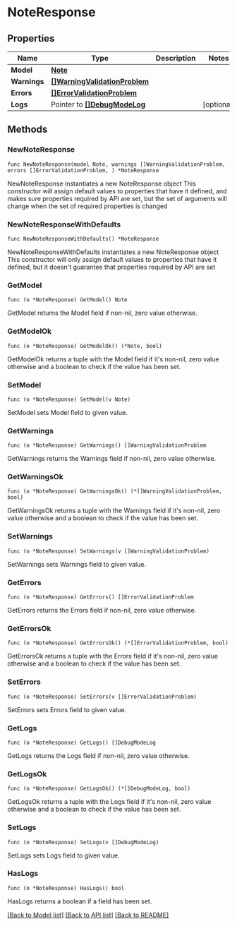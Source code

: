 # NoteResponse

## Properties

Name | Type | Description | Notes
------------ | ------------- | ------------- | -------------
**Model** | [**Note**](Note.md) |  | 
**Warnings** | [**[]WarningValidationProblem**](WarningValidationProblem.md) |  | 
**Errors** | [**[]ErrorValidationProblem**](ErrorValidationProblem.md) |  | 
**Logs** | Pointer to [**[]DebugModeLog**](DebugModeLog.md) |  | [optional] 

## Methods

### NewNoteResponse

`func NewNoteResponse(model Note, warnings []WarningValidationProblem, errors []ErrorValidationProblem, ) *NoteResponse`

NewNoteResponse instantiates a new NoteResponse object
This constructor will assign default values to properties that have it defined,
and makes sure properties required by API are set, but the set of arguments
will change when the set of required properties is changed

### NewNoteResponseWithDefaults

`func NewNoteResponseWithDefaults() *NoteResponse`

NewNoteResponseWithDefaults instantiates a new NoteResponse object
This constructor will only assign default values to properties that have it defined,
but it doesn't guarantee that properties required by API are set

### GetModel

`func (o *NoteResponse) GetModel() Note`

GetModel returns the Model field if non-nil, zero value otherwise.

### GetModelOk

`func (o *NoteResponse) GetModelOk() (*Note, bool)`

GetModelOk returns a tuple with the Model field if it's non-nil, zero value otherwise
and a boolean to check if the value has been set.

### SetModel

`func (o *NoteResponse) SetModel(v Note)`

SetModel sets Model field to given value.


### GetWarnings

`func (o *NoteResponse) GetWarnings() []WarningValidationProblem`

GetWarnings returns the Warnings field if non-nil, zero value otherwise.

### GetWarningsOk

`func (o *NoteResponse) GetWarningsOk() (*[]WarningValidationProblem, bool)`

GetWarningsOk returns a tuple with the Warnings field if it's non-nil, zero value otherwise
and a boolean to check if the value has been set.

### SetWarnings

`func (o *NoteResponse) SetWarnings(v []WarningValidationProblem)`

SetWarnings sets Warnings field to given value.


### GetErrors

`func (o *NoteResponse) GetErrors() []ErrorValidationProblem`

GetErrors returns the Errors field if non-nil, zero value otherwise.

### GetErrorsOk

`func (o *NoteResponse) GetErrorsOk() (*[]ErrorValidationProblem, bool)`

GetErrorsOk returns a tuple with the Errors field if it's non-nil, zero value otherwise
and a boolean to check if the value has been set.

### SetErrors

`func (o *NoteResponse) SetErrors(v []ErrorValidationProblem)`

SetErrors sets Errors field to given value.


### GetLogs

`func (o *NoteResponse) GetLogs() []DebugModeLog`

GetLogs returns the Logs field if non-nil, zero value otherwise.

### GetLogsOk

`func (o *NoteResponse) GetLogsOk() (*[]DebugModeLog, bool)`

GetLogsOk returns a tuple with the Logs field if it's non-nil, zero value otherwise
and a boolean to check if the value has been set.

### SetLogs

`func (o *NoteResponse) SetLogs(v []DebugModeLog)`

SetLogs sets Logs field to given value.

### HasLogs

`func (o *NoteResponse) HasLogs() bool`

HasLogs returns a boolean if a field has been set.


[[Back to Model list]](../README.md#documentation-for-models) [[Back to API list]](../README.md#documentation-for-api-endpoints) [[Back to README]](../README.md)


